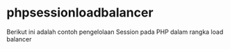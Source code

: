 # phpsessionloadbalancer
Berikut ini adalah contoh pengelolaan Session pada PHP dalam rangka load balancer
